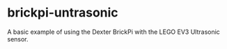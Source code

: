 # brickpi-untrasonic
A basic example of using the Dexter BrickPi with the LEGO EV3 Ultrasonic sensor.
